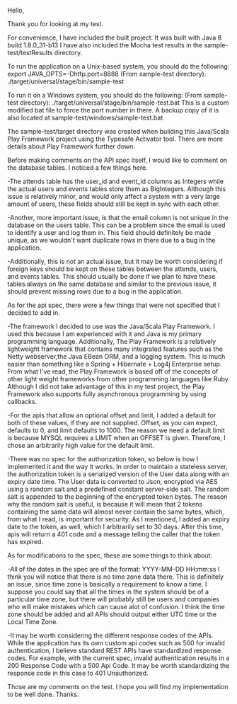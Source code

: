 Hello,

Thank you for looking at my test. 

For convenience, I have included the built project. It was built with Java 8 build 1.8.0_31-b13
I have also included the Mocha test results in the sample-test/testResults directory.

To run the application on a Unix-based system, you should do the following:
export JAVA_OPTS=-Dhttp.port=8888
(From sample-test directory): ./target/universal/stage/bin/sample-test

To run it on a Windows system, you should do the following:
(From sample-test directory): ./target/universal/stage/bin/sample-test.bat
This is a custom modified bat file to force the port number in there. A backup copy of it is also located at sample-test/windows/sample-test.bat

The sample-test/target directory was created when building this Java/Scala Play Framework project using the Typesafe Activator tool. There are more details about Play Framework further down.

Before making comments on the API spec itself, I would like to comment on the database tables. I noticed a few things here.

-The attends table has the user_id and event_id columns as Integers while the actual users and events tables store them as BigIntegers.
Although this issue is relatively minor, and would only affect a system with a very large amount of users, these fields should still be kept in sync with each other.

-Another, more important issue, is that the email column is not unique in the database on the users table. This can be a problem since the email is used to identify a user
and log them in. This field should definitely be made unique, as we wouldn't want duplicate rows in there due to a bug in the application.

-Additionally, this is not an actual issue, but it may be worth considering if foreign keys should be kept on these tables between the attends, users, and events tables.
This should usually be done if we plan to have these tables always on the same database and similar to the previous issue, it should prevent missing rows due to a bug in the application.


As for the api spec, there were a few things that were not specified that I decided to add in.

-The framework I decided to use was the Java/Scala Play Framework. I used this because I am experienced with it and Java is my primary programming language. Additionally, The Play Framework is a relatively lightweight framework that contains many integrated features such as the Netty webserver,the Java EBean ORM, and a logging system. This is much easier than something like a Spring + Hibernate + Log4j Enterprise setup. From what I've read, the Play Framework is based off of the concepts of other light weight frameworks from other programming languages like Ruby. Although I did not take advantage of this in my test project, the Play Framework also supports fully asynchronous programming by using callbacks.

-For the apis that allow an optional offset and limit, I added a default for both of these values, if they are not supplied. Offset, as you can expect, defaults to 0, and limit
 defaults to 1000. The reason we need a default limit is because MYSQL requires a LIMIT when an OFFSET is given. Therefore, I chose an arbitrarily high value for the default limit.

-There was no spec for the authorization token, so below is how I implemented it and the way it works.
In order to maintain a stateless server, the authorization token is a serialized version of the User data along with an expiry date time. The User data is converted to Json,
encrypted via AES using a random salt and a predefined constant server-side salt. The random salt is appended to the beginning of the encrypted token bytes. The reason why
the random salt is useful, is because it will mean that 2 tokens containing the same data will almost never contain the same bytes, which, from what I read, is important for security.
As I mentioned, I added an expiry date to the token, as well, which I arbitrarily set to 30 days. After this time, apis will return a 401 code and a message telling the caller
that the token has expired.

As for modifications to the spec, these are some things to think about:

-All of the dates in the spec are of the format: YYYY-MM-DD HH:mm:ss
I think you will notice that there is no time zone data there. This is definitely an issue, since time zone is basically a requirement to know a time. I suppose you could say that all the times in the system should be of a particular time zone, but there will probably still be users and companies who will make mistakes which can cause alot of confusion. I think the time zone
should be added and all APIs should output either UTC time or the Local Time Zone.

-It may be worth considering the different response codes of the APIs. While the application has its own custom api codes such as 500 for invalid authentication, I believe standard REST APIs
have standardized response codes. For example, with the current spec, invalid authentication results in a 200 Response Code with a 500 Api Code. It may be worth standardizing the response code in this case to 401 Unauthorized.

Those are my comments on the test. I hope you will find my implementation to be well done.
Thanks.